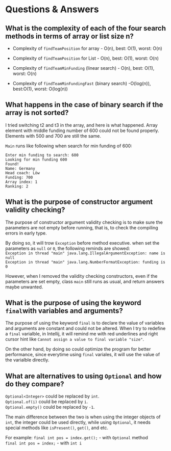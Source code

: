 # Questions & Answers

## What is the complexity of each of the four search methods in terms of array or list size n?
- Complexity of `findTeamPosition` for array -  O(n), best: O(1), worst: O(n)
  
- Complexity of `findTeamPosition` for List -  O(n), best: O(1), worst: O(n)

- Complexity of `findTeamMinFunding` (linear search) - O(n), best: O(1), worst: O(n)

- Complexity of `findTeamMinFundingFast` (binary search) -O(log(n)), best:O(1), worst: O(log(n))

## What happens in the case of binary search if the array is not sorted?
  I tried switching t2 and t3 in the array, and here is what happened. Array element with middle funding number of 600 could not be found properly. Elements with 500 and 700 are still the same. <br /> 
  
  `Main` runs like following when search for min funding of 600: <br />
  
`Enter min funding to search: 600` <br />
`Looking for min funding 600` <br />
`Found!` <br />
`Name: Germany` <br />
`Head coach: Löw` <br />
`Funding: 700` <br />
`Array index: 1` <br />
`Ranking: 2` <br />

## What is the purpose of constructor argument validity checking?
The purpose of constructor argument validity checking is to make sure the parameters are not empty before running, that is, to check the compiling errors in early type. <br />

By doing so, it will trow `Exception` before method executive. when set the parameters as `null` or `0`, the following reminds are showed: <br />
`Exception in thread "main" java.lang.IllegalArgumentException: name is null` <br />
`Exception in thread "main" java.lang.NumberFormatException: funding is 0` <br />

However, when I removed the validity checking constructors, even if the parameters are set empty,  class `main` still runs as usual, and return answers maybe unwanted.

## What is the purpose of using the keyword `final`with variables and arguments?
The purpose of using the keyword `final` is to declare the value of variables and arguments are constant and could not be altered. When I try to redefine a `final` varialble, in Intellij, it will remind me with red underlines and right cursor hint like `Cannot assign a value to final variable "size"`. <br />

On the other hand, by doing so could optimize the program for better performance, since everytime using `final` variales, it will use the value of the varialble directly.

## What are alternatives to using `Optional` and how do they compare?
`Optional<Integer>` could be replaced by `int`. <br />
`Optional.of(i)` could be replaced by `i`.<br />
`Optional.empty()` could be replaced by `-1`. <br />

The main difference between the two is when using the integer objects of `int`, the integer could be used directly, while using `Optional`, it needs special methods like `isPresent()`, `get()`, and etc.

For example:
`final int pos = index.get();` - with `Optional` method <br />
`final int pos = index;` - with `int i`

